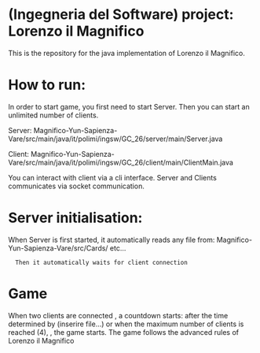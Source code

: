 #  (Ingegneria del Software) project: Lorenzo il Magnifico

This is the repository for the java implementation of Lorenzo il Magnifico.

# How to run:
In order to start game,  you first need to start Server. Then you can start an unlimited number of clients.

Server: 
Magnifico-Yun-Sapienza-Vare/src/main/java/it/polimi/ingsw/GC_26/server/main/Server.java

Client:
Magnifico-Yun-Sapienza-Vare/src/main/java/it/polimi/ingsw/GC_26/client/main/ClientMain.java


You can interact with client via a cli interface.
Server and Clients communicates via socket communication.



# Server initialisation:
When Server is first started, it automatically reads any file from:
      Magnifico-Yun-Sapienza-Vare/src/Cards/
      etc...
      
      Then it automatically waits for client connection

# Game 
When two clients are connected , a countdown starts: after the time determined by (inserire file...) or when the maximum number of clients 
is reached (4), , the game starts.
The game follows the advanced rules of Lorenzo il Magnifico

